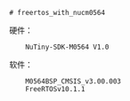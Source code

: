 ```
# freertos_with_nucm0564
```
硬件：
```
    NuTiny-SDK-M0564 V1.0
```
软件：
```
    M0564BSP_CMSIS_v3.00.003
    FreeRTOSv10.1.1
```
